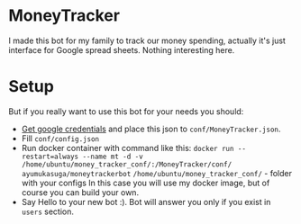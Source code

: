 MoneyTracker
============

I made this bot for my family to track our money spending, actually it's just interface for Google spread sheets.
Nothing interesting here.


Setup
=====

But if you really want to use this bot for your needs you should:

* [Get google credentials](http://gspread.readthedocs.io/en/latest/oauth2.html) and place this json to `conf/MoneyTracker.json`. 
* Fill `conf/config.json`
* Run docker container with command like this: `docker run --restart=always --name mt -d -v /home/ubuntu/money_tracker_conf/:/MoneyTracker/conf/ ayumukasuga/moneytrackerbot`
`/home/ubuntu/money_tracker_conf/` - folder with your configs
In this case you will use my docker image, but of course you can build your own.
* Say Hello to your new bot :). Bot will answer you only if you exist in `users` section.